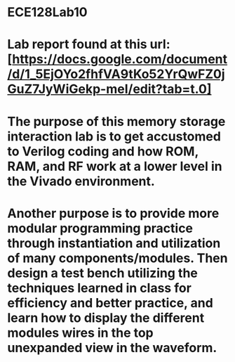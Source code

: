 # ECE128Lab10

# Lab report found at this url: [https://docs.google.com/document/d/1_5EjOYo2fhfVA9tKo52YrQwFZ0jGuZ7JyWiGekp-meI/edit?tab=t.0]

# The purpose of this memory storage interaction lab is to get accustomed to Verilog coding and how ROM, RAM, and RF work at a lower level in the Vivado environment. 
# Another purpose is to provide more modular programming practice through instantiation and utilization of many components/modules. Then design a test bench utilizing the techniques learned in class for efficiency and better practice, and learn how to display the different modules wires in the top unexpanded view in the waveform.
